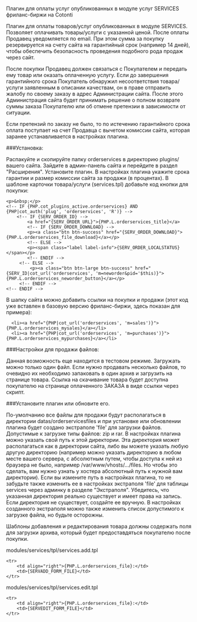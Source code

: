 Плагин для оплаты услуг опубликованных в модуле услуг SERVICES фриланс-биржи на Cotonti



Плагин для оплаты товаров/услуг опубликованных в модуле SERVICES. Позволяет оплачивать товары/услуги с указанной ценой. После оплаты Продавец уведомляется по email. При этом сумма за покупку резервируется на счету сайта на гарантийный срок (например 14 дней), чтобы обеспечить безопасность проведения подобного рода продаж через сайт.

После покупки Продавец должен связаться с Покупателем и передать ему товар или оказать оплаченную услугу. Если до завершения гарантийного срока Покупатель обнаружил несоответствия товара/услуги заявленным в описании качествам, он в праве отправить жалобу по своему заказу в адрес Администрации сайта. После этого Администрация сайта будет принимать решение о полном возврате суммы заказа Покупателю или об отмене претензии в зависимости от ситуации.

Если претензий по заказу не было, то по истечению гарантийного срока оплата поступает на счет Продавца с вычетом комиссии сайта, которая заранее устанавливается в настройках плагина.

###Установка:

Распакуйте и скопируйте папку orderservices в директорию plugins/ вашего сайта.
Зайдите в админ-панель сайта и перейдите в раздел "Расширения". Установите плагин.
В настройках плагина укажите срока гарантии и размер комиссии сайта за продажи (в процентах).
В шаблоне карточки товара/услуги (services.tpl) добавьте код кнопки для покупки:

<!-- IF {SERV_COST} > 0 AND {SERV_STATE} == 0 -->
    <p>&nbsp;</p>
    <!-- IF {PHP.cot_plugins_active.orderservices} AND {PHP|cot_auth('plug', 'orderservices', 'R')} -->
        <!-- IF {SERV_ORDER_ID} -->
            <a href="{SERV_ORDER_URL}">{PHP.L.orderservices_title}</a>
            <!-- IF {SERV_ORDER_DOWNLOAD} -->
            <p><a class="btn btn-success" href="{SERV_ORDER_DOWNLOAD}">{PHP.L.orderservices_file_download}</a></p>
            <!-- ELSE -->
            <p><span class="label label-info">{SERV_ORDER_LOCALSTATUS}</span></p>
            <!-- ENDIF -->  
         <!-- ELSE -->
             <p><a class="btn btn-large btn-success" href="{SERV_ID|cot_url('orderservices', 'm=neworder&pid='$this)}">{PHP.L.orderservices_neworder_button}</a></p>
         <!-- ENDIF -->
    <!-- ENDIF -->
<!-- ENDIF -->
 

В шапку сайта можно добавить ссылки на покупки и продажи (этот код уже вставлен в базовую версию фриланс-биржи, здесь показан для примера):

<!-- IF {PHP.cot_plugins_active.orderservices} -->
      <li><a href="{PHP|cot_url('orderservices', 'm=sales')}">{PHP.L.orderservices_mysales}</a></li>
      <li><a href="{PHP|cot_url('orderservices', 'm=purchases')}">{PHP.L.orderservices_mypurchases}</a></li>
<!-- ENDIF -->
 

###Настройки для продажи файлов:

Данная возможность еще находится в тестовом режиме. Загружать можно только один файл. Если нужно продавать несколько файлов, то очевидно их необходимо запаковать в один архив и загрузить на странице товара. Ссылка на скачивание товара будет доступна покупателю на странице оплаченного ЗАКАЗА в виде ссылки через скрипт.
 

###Установите плагин или обновите его.
 
По-умолчанию все файлы для продажи будут располагаться в директории datas/orderservicesfiles и при установке или обновлении плагина будет создано экстраполе 'file' для загрузки файлов. Допустимые к загрузке типы файлов: zip и rar. 
В настройках плагина можно указать свой путь к этой директории. Эта директория может располагаться как в директории сайта, либо вы можете указать любую другую директорию (например можно указать директорию в любом месте вашего сервера, с абсолютным путем, чтобы доступа к ней из браузера не было, например /var/www/vhosts/.../files. Но чтобы это сделать, вам нужно узнать у хостера абсолютный путь к нужной вам директории). Если вы измените путь в настройках плагина, то не забудьте также изменить ее в настройках экстраполя 'file' для таблицы services через админку в разделе "Экстраполя". Убедитесь, что указанная директория реально существует и имеет права на запись. Если директория не существует, создайте ее вручную. В настройках созданного экстраполя можно также изменить список допустимого к загрузке файла, но будьте осторожны.
 
Шаблоны добавления и редактирования товара должны содержать поля для загрузки архива, который будет предоставдяться покупателю после покупки.

modules/services/tpl/services.add.tpl

<!-- IF {PHP.cot_plugins_active.orderservices} -->
    <tr>
        <td align="right">{PHP.L.orderservices_file}:</td>
        <td>{SERVADD_FORM_FILE}</td>
    </tr>
<!-- ENDIF -->

modules/services/tpl/services.edit.tpl

<!-- IF {PHP.cot_plugins_active.orderservices} -->
    <tr>
        <td align="right">{PHP.L.orderservices_file}:</td>
        <td>{SERVEDIT_FORM_FILE}</td>
    </tr>
<!-- ENDIF -->
 

 
